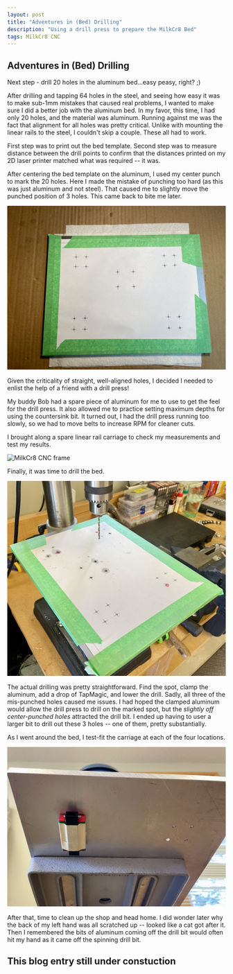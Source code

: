 ```yaml
---
layout: post
title: "Adventures in (Bed) Drilling"
description: "Using a drill press to prepare the MilkCr8 Bed"
tags: MilkCr8 CNC
---
```

## Adventures in (Bed) Drilling

Next step - drill 20 holes in the aluminum bed...easy peasy, right? ;)

After drilling and tapping 64 holes in the steel, and seeing how easy it was to make sub-1mm mistakes that caused real problems, I wanted to make sure I did a better job with the aluminum bed.  In my favor, this time, I had only 20 holes, and the material was aluminum.  Running against me was the fact that alignment for all holes was pretty critical.  Unlike with mounting the linear rails to the steel, I couldn't skip a couple.  These all had to work.

First step was to print out the bed template.  Second step was to measure distance between the drill points to confirm that the distances printed on my 2D laser printer matched what was required -- it was.

After centering the bed template on the aluminum, I used my center punch to mark the 20 holes.  Here I made the mistake of punching too hard (as this was just aluminum and not steel).  That caused me to slightly move the punched position of 3 holes. This came back to bite me later.

![MilkCr8 CNC frame](/assets/images/bed_template.jpeg)

Given the criticality of straight, well-aligned holes, I decided I needed to enlist the help of a friend with a drill press!

My buddy Bob had a spare piece of aluminum for me to use to get the feel for the drill press.  It also allowed me to practice setting maximum depths for using the countersink bit.  It turned out, I had the drill press running too slowly, so we had to move belts to increase RPM for cleaner cuts.

I brought along a spare linear rail carriage to check my measurements and test my results.

![MilkCr8 CNC frame](/assets/images/drill_practice.jpeg)

Finally, it was time to drill the bed.

![MilkCr8 CNC frame](/assets/images/DrillingBed.jpeg)

The actual drilling was pretty straightforward.  Find the spot, clamp the aluminum, add a drop of TapMagic, and lower the drill.  Sadly, all three of the mis-punched holes caused me issues.  I had hoped the clamped aluminum would allow the drill press to drill on the marked spot, but the _slightly off center-punched holes_ attracted the drill bit.  I ended up having to user a larger bit to drill out these 3 holes -- one of them, pretty substantially.

As I went around the bed, I test-fit the carriage at each of the four locations.

![MilkCr8 CNC frame](/assets/images/CarriageTestFit.jpeg)

After that, time to clean up the shop and head home.  I did wonder later why the back of my left hand was all scratched up -- looked like a cat got after it.  Then I remembered the bits of aluminum coming off the drill bit would often hit my hand as it came off the spinning drill bit.  




## This blog entry still under constuction
